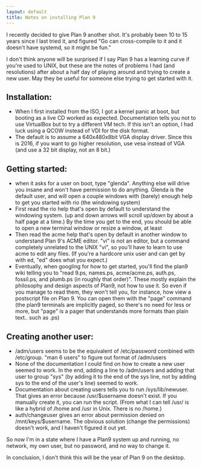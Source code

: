 ```yaml
---
layout: default
title: Notes on installing Plan 9
---
```

I recently decided to give Plan 9 another shot. It's probably been
10 to 15 years since I last tried it, and figured "Go can cross-compile
to it and it doesn't have systemd, so it might be fun."

I don't think anyone will be surprised if I say Plan 9 has a learning
curve if you're used to UNIX, but these are the notes of problems I
had (and resolutions) after about a half day of playing around and trying
to create a new user. May they be useful for someone else trying to get 
started with it.

## Installation:

- When I first installed from the ISO, I got a kernel panic at boot,
  but booting as a live CD worked as expected. Documentation tells you
  not to use VirtualBox but to try a different VM tech. If this isn't
  an option, I had luck using a QCOW instead of VDI for the disk format.
- The default is to assume a 640x480x8bit VGA display driver. Since this
  is 2016, if you want to go higher resolution, use vesa instead of VGA
  (and use a 32 bit display, not an 8 bit.)

## Getting started:

- when it asks for a user on boot, type "glenda". Anything else will drive
  you insane and won't have permission to do anything. Glenda is the 
  default user, and will open a couple windows with (barely) enough
  help to get you started with rio (the windowing system)
- First read the rio help that's open by default to understand the
  windowing system. (up and down arrows will scroll up/down by
  about a half page at a time.) By the time you get to the end,
  you should be able to open a new terminal window or resize a window,
  at least
- Then read the acme help that's open by default in another window 
  to understand Plan 9's ACME editor. "vi" is not an editor, but a command
  completely unrelated to the UNIX "vi", so you'll have to learn to use
  acme to edit any files. (If you're a hardcore unix user and can get by 
  with ed, "ed" does what you expect.)
- Eventually, when googling for how to get started, you'll find the plan9
  wiki telling you to "read 9.ps, names.ps, acme/acme.ps, auth.ps, 
  fossil.ps, and plumb.ps (in roughly that order)". These mostly explain 
  the philosophy and design aspects of Plan9, not how to use it. So even 
  if you manage to read them, they won't tell you, for instance, how 
  view a postscript file on Plan 9.
  You can open them with the "page" command (the plan9 terminals are
  implicitly paged, so there's no need for less or more, but "page" is a 
  pager that understands more formats than plain text.. such as .ps)

## Creating another user:

- /adm/users seems to be the equivalent of /etc/password combined 
  with /etc/group. "man 6 users" to figure out format of /adm/users
- None of the documentation I could find on how to create a new user
  seemed to work. In the end, adding a line to /adm/users and adding
  that user to group "sys" (by adding it to the end of the sys line, not
  by adding sys to the end of the user's line) seemed to work.
- Documentation about creating users tells you to run /sys/lib/newuser.
  That gives an error because /usr/$username doesn't exist. If you manually
  create it, you can run the script. (From what I can tell /usr/ is like a
  hybrid of /home and /usr in Unix. There is no /home.)
- auth/changeuser gives an error about permission denied on
  /mnt/keys/$username. The obvious solution (change the permissions)
  doesn't work, and I haven't figured it out yet.

So now I'm in a state where I have a Plan9 system up and running, no 
network, my own user, but no password, and no way to change it.

In conclusion, I don't think this will be the year of Plan 9 on the
desktop.

